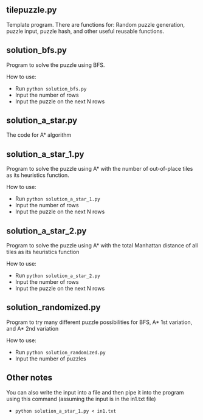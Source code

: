 ## tilepuzzle.py
Template program. There are functions for: Random puzzle generation, puzzle input, puzzle hash, and other useful reusable functions.

## solution_bfs.py
Program to solve the puzzle using BFS.

How to use:

- Run `python solution_bfs.py`
- Input the number of rows
- Input the puzzle on the next N rows

## solution_a_star.py
The code for A* algorithm

## solution_a_star_1.py
Program to solve the puzzle using A* with the number of out-of-place tiles as its heuristics function.

How to use:

- Run `python solution_a_star_1.py`
- Input the number of rows
- Input the puzzle on the next N rows

## solution_a_star_2.py
Program to solve the puzzle using A* with the total Manhattan distance of all tiles as its heuristics function

How to use:

- Run `python solution_a_star_2.py`
- Input the number of rows
- Input the puzzle on the next N rows

## solution_randomized.py
Program to try many different puzzle possibilities for BFS, A* 1st variation, and A* 2nd variation

How to use:

- Run `python solution_randomized.py`
- Input the number of puzzles

## Other notes
You can also write the input into a file and then pipe it into the program using this command (assuming the input is in the in1.txt file)

- `python solution_a_star_1.py < in1.txt`
